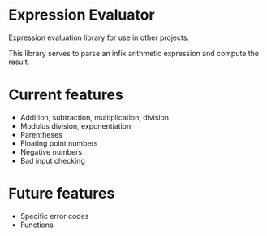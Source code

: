Expression Evaluator
====================

Expression evaluation library for use in other projects.

This library serves to parse an infix arithmetic expression and compute the result.

# Current features
* Addition, subtraction, multiplication, division
* Modulus division, exponentiation
* Parentheses
* Floating point numbers
* Negative numbers
* Bad input checking

# Future features
* Specific error codes
* Functions
